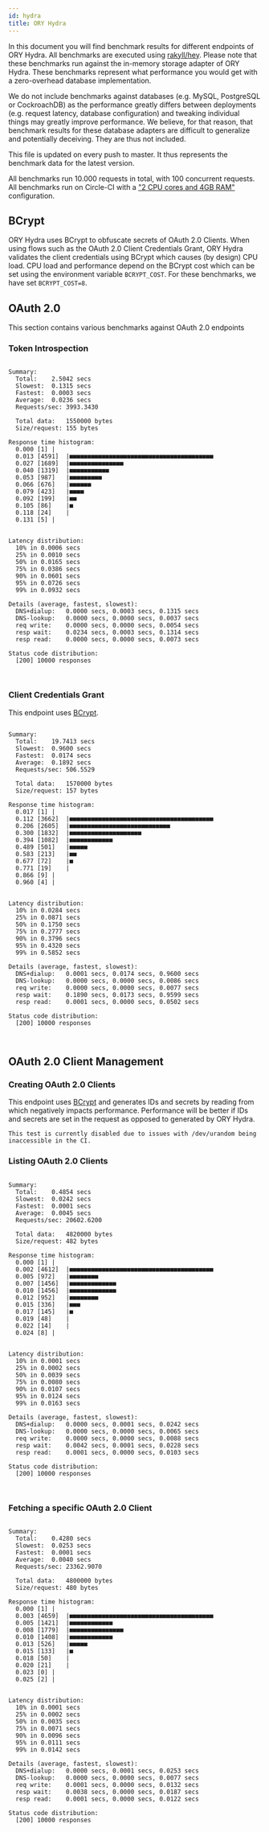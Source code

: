 ```yaml
---
id: hydra
title: ORY Hydra
---
```


In this document you will find benchmark results for different endpoints of ORY
Hydra. All benchmarks are executed using
[rakyll/hey](https://github.com/rakyll/hey). Please note that these benchmarks
run against the in-memory storage adapter of ORY Hydra. These benchmarks
represent what performance you would get with a zero-overhead database
implementation.

We do not include benchmarks against databases (e.g. MySQL, PostgreSQL or
CockroachDB) as the performance greatly differs between deployments (e.g.
request latency, database configuration) and tweaking individual things may
greatly improve performance. We believe, for that reason, that benchmark results
for these database adapters are difficult to generalize and potentially
deceiving. They are thus not included.

This file is updated on every push to master. It thus represents the benchmark
data for the latest version.

All benchmarks run 10.000 requests in total, with 100 concurrent requests. All
benchmarks run on Circle-CI with a
["2 CPU cores and 4GB RAM"](https://support.circleci.com/hc/en-us/articles/360000489307-Why-do-my-tests-take-longer-to-run-on-CircleCI-than-locally-)
configuration.

## BCrypt

ORY Hydra uses BCrypt to obfuscate secrets of OAuth 2.0 Clients. When using
flows such as the OAuth 2.0 Client Credentials Grant, ORY Hydra validates the
client credentials using BCrypt which causes (by design) CPU load. CPU load and
performance depend on the BCrypt cost which can be set using the environment
variable `BCRYPT_COST`. For these benchmarks, we have set `BCRYPT_COST=8`.

## OAuth 2.0

This section contains various benchmarks against OAuth 2.0 endpoints

### Token Introspection

```

Summary:
  Total:	2.5042 secs
  Slowest:	0.1315 secs
  Fastest:	0.0003 secs
  Average:	0.0236 secs
  Requests/sec:	3993.3430

  Total data:	1550000 bytes
  Size/request:	155 bytes

Response time histogram:
  0.000 [1]	|
  0.013 [4591]	|■■■■■■■■■■■■■■■■■■■■■■■■■■■■■■■■■■■■■■■■
  0.027 [1689]	|■■■■■■■■■■■■■■■
  0.040 [1319]	|■■■■■■■■■■■
  0.053 [987]	|■■■■■■■■■
  0.066 [676]	|■■■■■■
  0.079 [423]	|■■■■
  0.092 [199]	|■■
  0.105 [86]	|■
  0.118 [24]	|
  0.131 [5]	|


Latency distribution:
  10% in 0.0006 secs
  25% in 0.0010 secs
  50% in 0.0165 secs
  75% in 0.0386 secs
  90% in 0.0601 secs
  95% in 0.0726 secs
  99% in 0.0932 secs

Details (average, fastest, slowest):
  DNS+dialup:	0.0000 secs, 0.0003 secs, 0.1315 secs
  DNS-lookup:	0.0000 secs, 0.0000 secs, 0.0037 secs
  req write:	0.0000 secs, 0.0000 secs, 0.0054 secs
  resp wait:	0.0234 secs, 0.0003 secs, 0.1314 secs
  resp read:	0.0000 secs, 0.0000 secs, 0.0073 secs

Status code distribution:
  [200]	10000 responses



```

### Client Credentials Grant

This endpoint uses [BCrypt](#bcrypt).

```

Summary:
  Total:	19.7413 secs
  Slowest:	0.9600 secs
  Fastest:	0.0174 secs
  Average:	0.1892 secs
  Requests/sec:	506.5529

  Total data:	1570000 bytes
  Size/request:	157 bytes

Response time histogram:
  0.017 [1]	|
  0.112 [3662]	|■■■■■■■■■■■■■■■■■■■■■■■■■■■■■■■■■■■■■■■■
  0.206 [2605]	|■■■■■■■■■■■■■■■■■■■■■■■■■■■■
  0.300 [1832]	|■■■■■■■■■■■■■■■■■■■■
  0.394 [1082]	|■■■■■■■■■■■■
  0.489 [501]	|■■■■■
  0.583 [213]	|■■
  0.677 [72]	|■
  0.771 [19]	|
  0.866 [9]	|
  0.960 [4]	|


Latency distribution:
  10% in 0.0284 secs
  25% in 0.0871 secs
  50% in 0.1750 secs
  75% in 0.2777 secs
  90% in 0.3796 secs
  95% in 0.4320 secs
  99% in 0.5852 secs

Details (average, fastest, slowest):
  DNS+dialup:	0.0001 secs, 0.0174 secs, 0.9600 secs
  DNS-lookup:	0.0000 secs, 0.0000 secs, 0.0086 secs
  req write:	0.0000 secs, 0.0000 secs, 0.0077 secs
  resp wait:	0.1890 secs, 0.0173 secs, 0.9599 secs
  resp read:	0.0001 secs, 0.0000 secs, 0.0502 secs

Status code distribution:
  [200]	10000 responses



```

## OAuth 2.0 Client Management

### Creating OAuth 2.0 Clients

This endpoint uses [BCrypt](#bcrypt) and generates IDs and secrets by reading
from which negatively impacts performance. Performance will be better if IDs and
secrets are set in the request as opposed to generated by ORY Hydra.

```
This test is currently disabled due to issues with /dev/urandom being inaccessible in the CI.
```

### Listing OAuth 2.0 Clients

```

Summary:
  Total:	0.4854 secs
  Slowest:	0.0242 secs
  Fastest:	0.0001 secs
  Average:	0.0045 secs
  Requests/sec:	20602.6200

  Total data:	4820000 bytes
  Size/request:	482 bytes

Response time histogram:
  0.000 [1]	|
  0.002 [4612]	|■■■■■■■■■■■■■■■■■■■■■■■■■■■■■■■■■■■■■■■■
  0.005 [972]	|■■■■■■■■
  0.007 [1456]	|■■■■■■■■■■■■■
  0.010 [1456]	|■■■■■■■■■■■■■
  0.012 [952]	|■■■■■■■■
  0.015 [336]	|■■■
  0.017 [145]	|■
  0.019 [48]	|
  0.022 [14]	|
  0.024 [8]	|


Latency distribution:
  10% in 0.0001 secs
  25% in 0.0002 secs
  50% in 0.0039 secs
  75% in 0.0080 secs
  90% in 0.0107 secs
  95% in 0.0124 secs
  99% in 0.0163 secs

Details (average, fastest, slowest):
  DNS+dialup:	0.0000 secs, 0.0001 secs, 0.0242 secs
  DNS-lookup:	0.0000 secs, 0.0000 secs, 0.0065 secs
  req write:	0.0000 secs, 0.0000 secs, 0.0088 secs
  resp wait:	0.0042 secs, 0.0001 secs, 0.0228 secs
  resp read:	0.0001 secs, 0.0000 secs, 0.0103 secs

Status code distribution:
  [200]	10000 responses



```

### Fetching a specific OAuth 2.0 Client

```

Summary:
  Total:	0.4280 secs
  Slowest:	0.0253 secs
  Fastest:	0.0001 secs
  Average:	0.0040 secs
  Requests/sec:	23362.9070

  Total data:	4800000 bytes
  Size/request:	480 bytes

Response time histogram:
  0.000 [1]	|
  0.003 [4659]	|■■■■■■■■■■■■■■■■■■■■■■■■■■■■■■■■■■■■■■■■
  0.005 [1421]	|■■■■■■■■■■■■
  0.008 [1779]	|■■■■■■■■■■■■■■■
  0.010 [1408]	|■■■■■■■■■■■■
  0.013 [526]	|■■■■■
  0.015 [133]	|■
  0.018 [50]	|
  0.020 [21]	|
  0.023 [0]	|
  0.025 [2]	|


Latency distribution:
  10% in 0.0001 secs
  25% in 0.0002 secs
  50% in 0.0035 secs
  75% in 0.0071 secs
  90% in 0.0096 secs
  95% in 0.0111 secs
  99% in 0.0142 secs

Details (average, fastest, slowest):
  DNS+dialup:	0.0000 secs, 0.0001 secs, 0.0253 secs
  DNS-lookup:	0.0000 secs, 0.0000 secs, 0.0077 secs
  req write:	0.0001 secs, 0.0000 secs, 0.0132 secs
  resp wait:	0.0038 secs, 0.0000 secs, 0.0187 secs
  resp read:	0.0001 secs, 0.0000 secs, 0.0122 secs

Status code distribution:
  [200]	10000 responses



```
